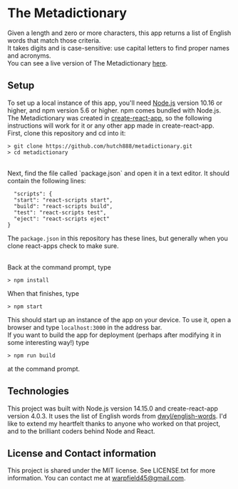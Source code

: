# The Metadictionary

Given a length and zero or more characters, this app returns a list of English words that match those criteria. <br/>
It takes digits and is case-sensitive: use capital letters to find proper names and acronyms.<br/>
You can see a live version of The Metadictionary [here](https://hutch888.github.io/metadictionary/).

## Setup

To set up a local instance of this app, you'll need [Node.js](https://nodejs.org/en/) version 10.16 or higher, and npm version 5.6 or higher. npm comes bundled with Node.js.
  The Metadictionary was created in [create-react-app](https://create-react-app.dev/), so the following instructions will work for it or any other app made in create-react-app.
  <br/>
  First, clone this repository and cd into it:
  
  ```
  > git clone https://github.com/hutch888/metadictionary.git
  > cd metadictionary
  ```
  <br/>
  Next, find the file called `package.json` and open it in a text editor. It should contain the following lines:
  
  ```
    "scripts": {
    "start": "react-scripts start",
    "build": "react-scripts build",
    "test": "react-scripts test",
    "eject": "react-scripts eject"
  } 
  ```
  The `package.json` in this repository has these lines, but generally when you clone react-apps check to make sure.
  
  <br/>
  Back at the command prompt, type
  
  ```
  > npm install
  ```

  When that finishes, type
  
  ```
  > npm start
  ```
  This should start up an instance of the app on your device. To use it, open a browser and type `localhost:3000` in the address bar.
    <br/>
  If you want to build the app for deployment (perhaps after modifying it in some interesting way!) type
  
  ```
  > npm run build
  ```
  at the command prompt.

  ## Technologies

  This project was built with Node.js version 14.15.0 and create-react-app version 4.0.3. It uses the list of English words from [dwyl/english-words](https://github.com/dwyl/english-words). I'd like to extend my heartfelt thanks to anyone who worked on that project, and to the brilliant coders behind Node and React.
  
  ## License and Contact information
  
  This project is shared under the MIT license. See LICENSE.txt for more information.
  You can contact me at warpfield45@gmail.com.
  
  
